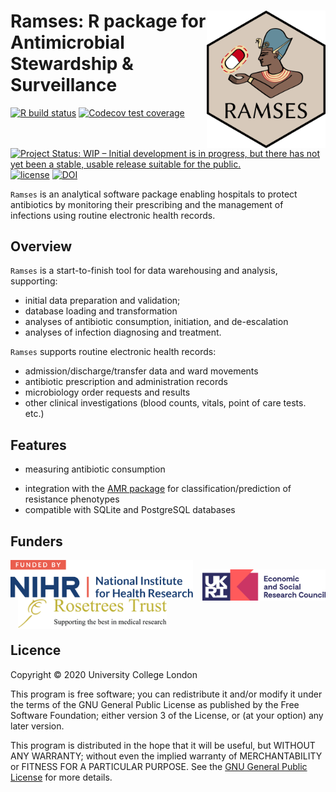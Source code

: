 # <img src="man/figures/logo.png" align="right" width="190px"/>Ramses: R package for Antimicrobial Stewardship & Surveillance

<!-- badges: start -->
[![R build status](https://github.com/ramses-antibiotics/ramses-package/workflows/R-CMD-check/badge.svg?branch=master)](https://github.com/ramses-antibiotics/ramses-package/actions)
[![Codecov test coverage](https://codecov.io/gh/ramses-antibiotics/ramses-package/branch/master/graph/badge.svg)](https://codecov.io/gh/ramses-antibiotics/ramses-package?branch=master)
[![Project Status: WIP – Initial development is in progress, but there has not yet been a stable, usable release suitable for the public.](https://www.repostatus.org/badges/latest/wip.svg)](https://www.repostatus.org/#wip)
[![license](https://img.shields.io/badge/license-GPL--3-blue.svg)](https://www.gnu.org/licenses/gpl-3.0.en.html)
[![DOI](https://zenodo.org/badge/DOI/10.5281/zenodo.4428900.svg)](https://doi.org/10.5281/zenodo.4428900)
<!-- badges: end -->

<div class="lead"><code>Ramses</code> is an analytical software package enabling hospitals to protect antibiotics by monitoring their prescribing and the management of infections using routine electronic health records.</div>

## Overview

`Ramses` is a start-to-finish tool for data warehousing and analysis, supporting:

- initial data preparation and validation; 
- database loading and transformation
- analyses of antibiotic consumption, initiation, and de-escalation
- analyses of infection diagnosing and treatment.

`Ramses` supports routine electronic health records:

- admission/discharge/transfer data and ward movements
- antibiotic prescription and administration records
- microbiology order requests and results
- other clinical investigations (blood counts, vitals, point of care tests. etc.) 


## Features

- measuring antibiotic consumption
<!-- - measuring drug/bug match and rates of microbial culture sampling -->
- integration with the [AMR package](https://msberends.github.io/AMR/) for classification/prediction of resistance phenotypes 
- compatible with SQLite and PostgreSQL databases

## Funders

<div style="display: table-cell;">
<a href="https://www.nihr.ac.uk/"><img height="60px!" style="vertical-align: bottom;" alt="National Institute of Health Research" src="man/figures/partner-logos/NIHR.svg" ></a> &nbsp;&nbsp;
<a href="https://esrc.ukri.org/"><img height="50px!" style="vertical-align: bottom; bottom;margin-bottom: -5px;" alt="Economic and Social Research Council" src="man/figures/partner-logos/ESRC.svg" ></a> &nbsp;&nbsp;
<a href="https://rosetreestrust.co.uk/"><img style="vertical-align: bottom;margin-bottom: -7px;" alt="Rosetree Trust" src="man/figures/partner-logos/rosetree.png" height="50px!"></a>
</div>

## Licence 

Copyright &copy; 2020 University College London

This program is free software; you can redistribute it and/or modify it under the terms of the GNU General Public License as published by the Free Software Foundation; either version 3 of the License, or (at your option) any later version.

This program is distributed in the hope that it will be useful, but WITHOUT ANY WARRANTY; without even the implied warranty of MERCHANTABILITY or FITNESS FOR A PARTICULAR PURPOSE. See the [GNU General Public License](LICENCE.md) for more details.
